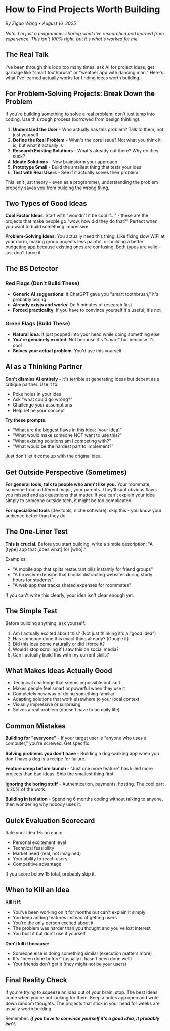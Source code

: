 # How to Find Projects Worth Building

*By Zigao Wang • August 16, 2025*

*Note: I'm just a programmer sharing what I've researched and learned from experience. This isn't 100% right, but it's what's worked for me.*

## The Real Talk

I've been through this loop too many times: ask AI for project ideas, get garbage like "smart toothbrush" or "weather app with dancing man." Here's what I've learned actually works for finding ideas worth building.

## For Problem-Solving Projects: Break Down the Problem

If you're building something to solve a real problem, don't just jump into coding. Use this rough process (borrowed from design thinking):

1. **Understand the User** - Who actually has this problem? Talk to them, not just yourself
2. **Define the Real Problem** - What's the core issue? Not what you think it is, but what it actually is
3. **Research Existing Solutions** - What's already out there? Why do they suck?
4. **Ideate Solutions** - Now brainstorm your approach
5. **Prototype Small** - Build the smallest thing that tests your idea
6. **Test with Real Users** - See if it actually solves their problem

This isn't just theory - even as a programmer, understanding the problem properly saves you from building the wrong thing.

## Two Types of Good Ideas

**Cool Factor Ideas**: Start with "wouldn't it be cool if..." - these are the projects that make people go "wow, how did they do that?" Perfect when you want to build something impressive.

**Problem-Solving Ideas**: You actually need this thing. Like fixing slow WiFi at your dorm, making group projects less painful, or building a better budgeting app because existing ones are confusing. Both types are valid - just don't force it.

## The BS Detector

### Red Flags (Don't Build These)
- **Generic AI suggestions**: If ChatGPT gave you "smart toothbrush," it's probably boring
- **Already exists and works**: Do 5 minutes of research first
- **Forced practicality**: If you have to convince yourself it's useful, it's not

### Green Flags (Build These)
- **Natural idea**: It just popped into your head while doing something else
- **You're genuinely excited**: Not because it's "smart" but because it's cool
- **Solves your actual problem**: You'd use this yourself

## AI as a Thinking Partner

**Don't dismiss AI entirely** - it's terrible at generating ideas but decent as a critique partner. Use it to:
- Poke holes in your idea
- Ask "what could go wrong?"
- Challenge your assumptions
- Help refine your concept

**Try these prompts:**
- "What are the biggest flaws in this idea: [your idea]"
- "What would make someone NOT want to use this?"
- "What existing solutions am I competing with?"
- "What would be the hardest part to implement?"

Just don't let it come up with the original idea.

## Get Outside Perspective (Sometimes)

**For general tools, talk to people who aren't like you.** Your roommate, someone from a different major, your parents. They'll spot obvious flaws you missed and ask questions that matter. If you can't explain your idea simply to someone outside tech, it might be too complicated.

**For specialized tools** (dev tools, niche software), skip this - you know your audience better than they do.

## The One-Liner Test

**This is crucial.** Before you start building, write a simple description: "A [type] app that [does what] for [who]."

Examples:
- "A mobile app that splits restaurant bills instantly for friend groups"
- "A browser extension that blocks distracting websites during study hours for students"
- "A web app that tracks shared expenses for roommates"

If you can't write this clearly, your idea isn't clear enough yet.

## The Simple Test

Before building anything, ask yourself:

1. Am I actually excited about this? (Not just thinking it's a "good idea")
2. Has someone done this exact thing already? (Google it)
3. Did this idea come naturally or did I force it?
4. Would I stop scrolling if I saw this on social media?
5. Can I actually build this with my current skills?

## What Makes Ideas Actually Good

- Technical challenge that seems impossible but isn't
- Makes people feel smart or powerful when they use it
- Completely new way of doing something familiar
- Adapting solutions that work elsewhere to your local context
- Visually impressive or surprising
- Solves a real problem (doesn't have to be daily life)

## Common Mistakes

**Building for "everyone"** - If your target user is "anyone who uses a computer," you're screwed. Get specific.

**Solving problems you don't have** - Building a dog-walking app when you don't have a dog is a recipe for failure.

**Feature creep before launch** - "Just one more feature" has killed more projects than bad ideas. Ship the smallest thing first.

**Ignoring the boring stuff** - Authentication, payments, hosting. The cool part is 20% of the work.

**Building in isolation** - Spending 6 months coding without talking to anyone, then wondering why nobody uses it.

## Quick Evaluation Scorecard

Rate your idea 1-5 on each:
- Personal excitement level
- Technical feasibility 
- Market need (real, not imagined)
- Your ability to reach users
- Competitive advantage

If you score below 15 total, probably skip it.

## When to Kill an Idea

**Kill it if:**
- You've been working on it for months but can't explain it simply
- You keep adding features instead of getting users
- You're the only person excited about it
- The problem was harder than you thought and you've lost interest
- You built it but don't use it yourself

**Don't kill it because:**
- Someone else is doing something similar (execution matters more)
- It's "been done before" (usually it hasn't been done well)
- Your friends don't get it (they might not be your users)

## Final Reality Check

If you're trying to squeeze an idea out of your brain, stop. The best ideas come when you're not looking for them. Keep a notes app open and write down random thoughts. The projects that stick in your head for weeks are usually worth building.

Remember: ***if you have to convince yourself it's a good idea, it probably isn’t.***